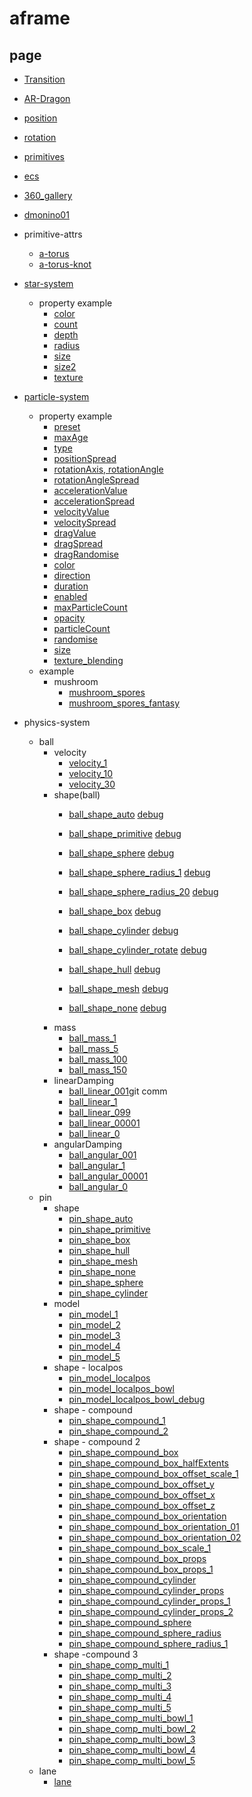 # aframe

## page

- [Transition](https://k38.github.io/aframe/transition/)
- [AR-Dragon](https://k38.github.io/aframe/ar_dragon/)

- [position](https://k38.github.io/aframe/position/)
- [rotation](https://k38.github.io/aframe/rotation/)
- [primitives](https://k38.github.io/aframe/primitives/)
- [ecs](https://k38.github.io/aframe/ecs/)
- [360_gallery](https://k38.github.io/aframe/360_gallery/)
- [dmonino01](https://k38.github.io/aframe/domino01/)


- primitive-attrs
    - [a-torus](https://k38.github.io/aframe/primitive-attrs/torus.html)
    - [a-torus-knot](https://k38.github.io/aframe/primitive-attrs/torus-knot.html)

- [star-system](https://www.npmjs.com/package/aframe-star-system-component)
    - property example
        - [color](https://k38.github.io/aframe/star-system/color.html)
        - [count](https://k38.github.io/aframe/star-system/count.html)
        - [depth](https://k38.github.io/aframe/star-system/depth.html)
        - [radius](https://k38.github.io/aframe/star-system/radius.html)
        - [size](https://k38.github.io/aframe/star-system/size.html)
        - [size2](https://k38.github.io/aframe/star-system/size2.html)
        - [texture](https://k38.github.io/aframe/star-system/texture.html)

- [particle-system](https://www.npmjs.com/package/aframe-particle-system-component)
    - property example
        - [preset](https://k38.github.io/aframe/particle-system/preset.html)
        - [maxAge](https://k38.github.io/aframe/particle-system/maxAge.html)
        - [type](https://k38.github.io/aframe/particle-system/type.html)
        - [positionSpread](https://k38.github.io/aframe/particle-system/positionSpread.html)
        - [rotationAxis, rotationAngle](https://k38.github.io/aframe/particle-system/rotation.html)
        - [rotationAngleSpread](https://k38.github.io/aframe/particle-system/rotationAngleSpread.html)
        - [accelerationValue](https://k38.github.io/aframe/particle-system/accelerationValue.html)
        - [accelerationSpread](https://k38.github.io/aframe/particle-system/accelerationSpread.html)
        - [velocityValue](https://k38.github.io/aframe/particle-system/velocityValue.html)
        - [velocitySpread](https://k38.github.io/aframe/particle-system/velocitySpread.html)
        - [dragValue](https://k38.github.io/aframe/particle-system/dragValue.html)
        - [dragSpread](https://k38.github.io/aframe/particle-system/dragSpread.html)
        - [dragRandomise](https://k38.github.io/aframe/particle-system/dragRandomise.html)
        - [color](https://k38.github.io/aframe/particle-system/color.html)
        - [direction](https://k38.github.io/aframe/particle-system/direction.html)
        - [duration](https://k38.github.io/aframe/particle-system/duration.html)
        - [enabled](https://k38.github.io/aframe/particle-system/enabled.html)
        - [maxParticleCount](https://k38.github.io/aframe/particle-system/maxParticleCount.html)
        - [opacity](https://k38.github.io/aframe/particle-system/opacity.html)
        - [particleCount](https://k38.github.io/aframe/particle-system/particleCount.html)
        - [randomise](https://k38.github.io/aframe/particle-system/randomise.html)
        - [size](https://k38.github.io/aframe/particle-system/size.html)
        - [texture_blending](https://k38.github.io/aframe/particle-system/texture_blending.html)
    - example
        - mushroom
            - [mushroom_spores](https://k38.github.io/aframe/mushroom_spores/index.html)
            - [mushroom_spores_fantasy](https://k38.github.io/aframe/mushroom_spores/fantasy.html)

- physics-system
    - ball
        - velocity
            - [velocity_1](https://k38.github.io/aframe/physics-system/velocity_1.html)
            - [velocity_10](https://k38.github.io/aframe/physics-system/velocity_10.html)
            - [velocity_30](https://k38.github.io/aframe/physics-system/velocity_30.html)
        - shape(ball)
            - [ball_shape_auto](https://k38.github.io/aframe/physics-system/ball_shape_auto.html) [debug](https://k38.github.io/aframe/physics-system/ball_shape_auto_debug.html)
            - [ball_shape_primitive](https://k38.github.io/aframe/physics-system/ball_shape_primitive.html) [debug](https://k38.github.io/aframe/physics-system/ball_shape_primitive_debug.html)
            - [ball_shape_sphere](https://k38.github.io/aframe/physics-system/ball_shape_sphere.html) [debug](https://k38.github.io/aframe/physics-system/ball_shape_sphere_debug.html)
            - [ball_shape_sphere_radius_1](https://k38.github.io/aframe/physics-system/ball_shape_sphere_radius_1.html) [debug](https://k38.github.io/aframe/physics-system/ball_shape_sphere_radius_1_debug.html)
            - [ball_shape_sphere_radius_20](https://k38.github.io/aframe/physics-system/ball_shape_sphere_radius_20.html) [debug](https://k38.github.io/aframe/physics-system/ball_shape_sphere_radius_20_debug.html)

            - [ball_shape_box](https://k38.github.io/aframe/physics-system/ball_shape_box.html) [debug](https://k38.github.io/aframe/physics-system/ball_shape_box_debug.html)
            - [ball_shape_cylinder](https://k38.github.io/aframe/physics-system/ball_shape_cylinder.html) [debug](https://k38.github.io/aframe/physics-system/ball_shape_cylinder_debug.html)
            - [ball_shape_cylinder_rotate](https://k38.github.io/aframe/physics-system/ball_shape_cylinder_rotate.html) [debug](https://k38.github.io/aframe/physics-system/ball_shape_cylinder_rotate_debug.html)
            - [ball_shape_hull](https://k38.github.io/aframe/physics-system/ball_shape_hull.html) [debug](https://k38.github.io/aframe/physics-system/ball_shape_hull_debug.html)

            - [ball_shape_mesh](https://k38.github.io/aframe/physics-system/ball_shape_mesh.html) [debug](https://k38.github.io/aframe/physics-system/ball_shape_mesh_debug.html)
            - [ball_shape_none](https://k38.github.io/aframe/physics-system/ball_shape_none.html) [debug](https://k38.github.io/aframe/physics-system/ball_shape_none_debug.html)
        - mass
            - [ball_mass_1](https://k38.github.io/aframe/physics-system/ball_mass_1.html)
            - [ball_mass_5](https://k38.github.io/aframe/physics-system/ball_mass_5.html)
            - [ball_mass_100](https://k38.github.io/aframe/physics-system/ball_mass_100.html)
            - [ball_mass_150](https://k38.github.io/aframe/physics-system/ball_mass_150.html)
        - linearDamping
            - [ball_linear_001](https://k38.github.io/aframe/physics-system/ball_linear_001.html)git comm
            - [ball_linear_1](https://k38.github.io/aframe/physics-system/ball_linear_1.html)
            - [ball_linear_099](https://k38.github.io/aframe/physics-system/ball_linear_099.html)
            - [ball_linear_00001](https://k38.github.io/aframe/physics-system/ball_linear_00001.html)
            - [ball_linear_0](https://k38.github.io/aframe/physics-system/ball_linear_0.html)
        - angularDamping
            - [ball_angular_001](https://k38.github.io/aframe/physics-system/ball_angular_001.html)
            - [ball_angular_1](https://k38.github.io/aframe/physics-system/ball_angular_1.html)
            - [ball_angular_00001](https://k38.github.io/aframe/physics-system/ball_angular_00001.html)
            - [ball_angular_0](https://k38.github.io/aframe/physics-system/ball_angular_0.html)
    - pin
        - shape
            - [pin_shape_auto](https://k38.github.io/aframe/physics-system/pin_shape_auto.html)
            - [pin_shape_primitive](https://k38.github.io/aframe/physics-system/pin_shape_primitive.html)
            - [pin_shape_box](https://k38.github.io/aframe/physics-system/pin_shape_box.html)
            - [pin_shape_hull](https://k38.github.io/aframe/physics-system/pin_shape_hull.html)
            - [pin_shape_mesh](https://k38.github.io/aframe/physics-system/pin_shape_mesh.html)
            - [pin_shape_none](https://k38.github.io/aframe/physics-system/pin_shape_none.html)
            - [pin_shape_sphere](https://k38.github.io/aframe/physics-system/pin_shape_sphere.html)
            - [pin_shape_cylinder](https://k38.github.io/aframe/physics-system/pin_shape_cylinder.html)
        - model
            - [pin_model_1](https://k38.github.io/aframe/physics-system/pin_model_1.html)
            - [pin_model_2](https://k38.github.io/aframe/physics-system/pin_model_2.html)
            - [pin_model_3](https://k38.github.io/aframe/physics-system/pin_model_3.html)
            - [pin_model_4](https://k38.github.io/aframe/physics-system/pin_model_4.html)
            - [pin_model_5](https://k38.github.io/aframe/physics-system/pin_model_5.html)
        - shape - localpos
            - [pin_model_localpos](https://k38.github.io/aframe/physics-system/pin_model_localpos.html)
            - [pin_model_localpos_bowl](https://k38.github.io/aframe/physics-system/pin_model_localpos_bowl.html)
            - [pin_model_localpos_bowl_debug](https://k38.github.io/aframe/physics-system/pin_model_localpos_bowl_debug.html)
        - shape - compound
            - [pin_shape_compound_1](https://k38.github.io/aframe/physics-system/pin_shape_compound_1.html)
            - [pin_shape_compound_2](https://k38.github.io/aframe/physics-system/pin_shape_compound_2.html)
        - shape - compound 2
            - [pin_shape_compound_box](https://k38.github.io/aframe/physics-system/pin_shape_compound_box.html)
            - [pin_shape_compound_box_halfExtents](https://k38.github.io/aframe/physics-system/pin_shape_compound_box_halfExtents.html)
            - [pin_shape_compound_box_offset_scale_1](https://k38.github.io/aframe/physics-system/pin_shape_compound_box_offset_scale_1.html)
            - [pin_shape_compound_box_offset_y](https://k38.github.io/aframe/physics-system/pin_shape_compound_box_offset_y.html)
            - [pin_shape_compound_box_offset_x](https://k38.github.io/aframe/physics-system/pin_shape_compound_box_offset_x.html)
            - [pin_shape_compound_box_offset_z](https://k38.github.io/aframe/physics-system/pin_shape_compound_box_offset_z.html)
            - [pin_shape_compound_box_orientation](https://k38.github.io/aframe/physics-system/pin_shape_compound_box_orientation.html)
            - [pin_shape_compound_box_orientation_01](https://k38.github.io/aframe/physics-system/pin_shape_compound_box_orientation_01.html)
            - [pin_shape_compound_box_orientation_02](https://k38.github.io/aframe/physics-system/pin_shape_compound_box_orientation_02.html)
            - [pin_shape_compound_box_scale_1](https://k38.github.io/aframe/physics-system/pin_shape_compound_box_scale_1.html)
            - [pin_shape_compound_box_props](https://k38.github.io/aframe/physics-system/pin_shape_compound_box_props.html)
            - [pin_shape_compound_box_props_1](https://k38.github.io/aframe/physics-system/pin_shape_compound_box_props_1.html)
            - [pin_shape_compound_cylinder](https://k38.github.io/aframe/physics-system/pin_shape_compound_cylinder.html)
            - [pin_shape_compound_cylinder_props](https://k38.github.io/aframe/physics-system/pin_shape_compound_cylinder_props.html)
            - [pin_shape_compound_cylinder_props_1](https://k38.github.io/aframe/physics-system/pin_shape_compound_cylinder_props_1.html)
            - [pin_shape_compound_cylinder_props_2](https://k38.github.io/aframe/physics-system/pin_shape_compound_cylinder_props_2.html)
            - [pin_shape_compound_sphere](https://k38.github.io/aframe/physics-system/pin_shape_compound_sphere.html)
            - [pin_shape_compound_sphere_radius](https://k38.github.io/aframe/physics-system/pin_shape_compound_sphere_radius.html)
            - [pin_shape_compound_sphere_radius_1](https://k38.github.io/aframe/physics-system/pin_shape_compound_sphere_radius_1.html)
        - shape -compound 3
            - [pin_shape_comp_multi_1](https://k38.github.io/aframe/physics-system/pin_shape_comp_multi_1.html)
            - [pin_shape_comp_multi_2](https://k38.github.io/aframe/physics-system/pin_shape_comp_multi_2.html)
            - [pin_shape_comp_multi_3](https://k38.github.io/aframe/physics-system/pin_shape_comp_multi_3.html)
            - [pin_shape_comp_multi_4](https://k38.github.io/aframe/physics-system/pin_shape_comp_multi_4.html)
            - [pin_shape_comp_multi_5](https://k38.github.io/aframe/physics-system/pin_shape_comp_multi_5.html)
            - [pin_shape_comp_multi_bowl_1](https://k38.github.io/aframe/physics-system/pin_shape_comp_multi_bowl_1.html)
            - [pin_shape_comp_multi_bowl_2](https://k38.github.io/aframe/physics-system/pin_shape_comp_multi_bowl_2.html)
            - [pin_shape_comp_multi_bowl_3](https://k38.github.io/aframe/physics-system/pin_shape_comp_multi_bowl_3.html)
            - [pin_shape_comp_multi_bowl_4](https://k38.github.io/aframe/physics-system/pin_shape_comp_multi_bowl_4.html)
            - [pin_shape_comp_multi_bowl_5](https://k38.github.io/aframe/physics-system/pin_shape_comp_multi_bowl_5.html)
    - lane
        - [lane](https://k38.github.io/aframe/physics-system/lane.html)
